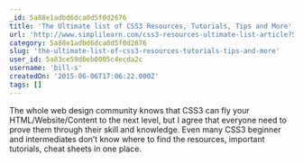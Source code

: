 ```yaml
---
_id: 5a88e1adbd6dca0d5f0d2676
title: 'The Ultimate list of CSS3 Resources, Tutorials, Tips and More'
url: 'http://www.simplilearn.com/css3-resources-ultimate-list-article?SSAID=314743'
category: 5a88e1adbd6dca0d5f0d2676
slug: 'the-ultimate-list-of-css3-resources-tutorials-tips-and-more'
user_id: 5a83ce59d6eb0005c4ecda2c
username: 'bill-s'
createdOn: '2015-06-06T17:06:22.000Z'
tags: []
---
```


The whole web design community knows that CSS3 can fly your HTML/Website/Content to the next level, but I agree that everyone need to prove them through their skill and knowledge. Even many CSS3 beginner and intermediates don’t know where to find the resources, important tutorials, cheat sheets in one place. 

